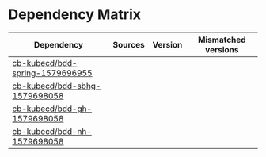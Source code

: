 # Dependency Matrix

Dependency | Sources | Version | Mismatched versions
---------- | ------- | ------- | -------------------
[cb-kubecd/bdd-spring-1579696955](https://github.com/cb-kubecd/bdd-spring-1579696955.git) |  | []() | 
[cb-kubecd/bdd-sbhg-1579698058](https://github.com/cb-kubecd/bdd-sbhg-1579698058.git) |  | []() | 
[cb-kubecd/bdd-gh-1579698058](https://github.com/cb-kubecd/bdd-gh-1579698058.git) |  | []() | 
[cb-kubecd/bdd-nh-1579698058](https://github.com/cb-kubecd/bdd-nh-1579698058.git) |  | []() | 
